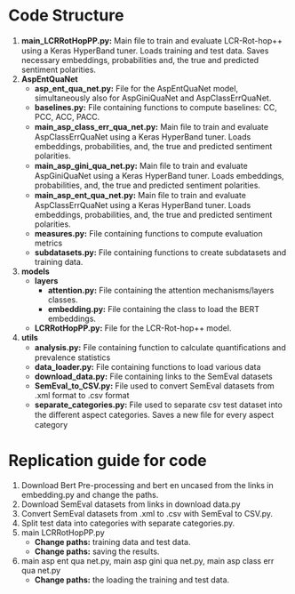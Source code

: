 # Code Structure

1. **main_LCRRotHopPP.py:** Main ﬁle to train and evaluate LCR-Rot-hop++ using a Keras HyperBand tuner. Loads training and test data. Saves necessary embeddings, probabilities and, the true and predicted sentiment polarities.
2. **AspEntQuaNet**
	- **asp_ent_qua_net.py:** File for the AspEntQuaNet model, simultaneously also for AspGiniQuaNet and AspClassErrQuaNet.
	- **baselines.py:** File containing functions to compute baselines: CC, PCC, ACC, PACC.
	- **main_asp_class_err_qua_net.py:** Main ﬁle to train and evaluate AspClassErrQuaNet using a Keras HyperBand tuner. Loads embeddings, probabilities, and, the true and predicted sentiment polarities.
	- **main_asp_gini_qua_net.py:** Main ﬁle to train and evaluate AspGiniQuaNet using a Keras HyperBand tuner. Loads embeddings, probabilities, and, the true and predicted sentiment polarities.
	- **main_asp_ent_qua_net.py:** Main ﬁle to train and evaluate AspClassErrQuaNet using a Keras HyperBand tuner. Loads embeddings, probabilities, and, the true and predicted sentiment polarities.
 	- **measures.py:** File containing functions to compute evaluation metrics
  	- **subdatasets.py:** File containing functions to create subdatasets and training data.  
3. **models**
	- **layers**
		- **attention.py:** File containing the attention mechanisms/layers classes.
    	- **embedding.py:** File containing the class to load the BERT embeddings.
	- **LCRRotHopPP.py:** File for the LCR-Rot-hop++ model.
4. **utils**
	- **analysis.py:** File containing function to calculate quantiﬁcations and prevalence statistics
 	- **data_loader.py:** File containing functions to load various data
  	- **download_data.py:** File containing links to the SemEval datasets
  	- **SemEval_to_CSV.py:** File used to convert SemEval datasets from .xml format to .csv format
  	- **separate_categories.py:** File used to separate csv test dataset into the diﬀerent aspect categories. Saves a new ﬁle for every aspect category


# Replication guide for code

1. Download Bert Pre-processing and bert en uncased from the links in embedding.py and change the paths.
2. Download SemEval datasets from links in download data.py
3. Convert SemEval datasets from .xml to .csv with SemEval to CSV.py.
4. Split test data into categories with separate categories.py.
5. main LCRRotHopPP.py
	- **Change paths:** training data and test data.
  	- **Change paths:** saving the results.
6. main asp ent qua net.py, main asp gini qua net.py, main asp class err qua net.py
  	- **Change paths:** the loading the training and test data.

